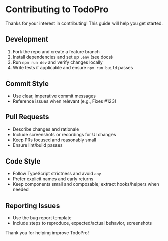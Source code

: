 # Contributing to TodoPro

Thanks for your interest in contributing! This guide will help you get started.

## Development

1. Fork the repo and create a feature branch
2. Install dependencies and set up `.env` (see docs)
3. Run `npm run dev` and verify changes locally
4. Write tests if applicable and ensure `npm run build` passes

## Commit Style

- Use clear, imperative commit messages
- Reference issues when relevant (e.g., Fixes #123)

## Pull Requests

- Describe changes and rationale
- Include screenshots or recordings for UI changes
- Keep PRs focused and reasonably small
- Ensure lint/build passes

## Code Style

- Follow TypeScript strictness and avoid `any`
- Prefer explicit names and early returns
- Keep components small and composable; extract hooks/helpers when needed

## Reporting Issues

- Use the bug report template
- Include steps to reproduce, expected/actual behavior, screenshots

Thank you for helping improve TodoPro!


